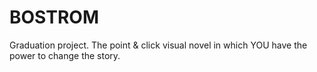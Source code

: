 # BOSTROM

Graduation project. The point & click visual novel in which YOU have the power to change the story.
